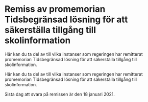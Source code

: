 # Remiss av promemorian Tidsbegränsad lösning för att säkerställa tillgång till skolinformation

Här kan du ta del av till vilka instanser som regeringen har remitterat promemorian Tidsbegränsad lösning för att säkerställa tillgång till skolinformation.

Här kan du ta del av till vilka instanser som regeringen har remitterat promemorian Tidsbegränsad lösning för att säkerställa tillgång till skolinformation.

Sista dag att svara på remissen är den 18 januari 2021.
